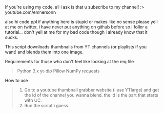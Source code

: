 If you're using my code, all i ask is that u subscribe to my channel! :> youtube.com/emnersonn

also hi code ppl if anything here is stupid or makes like no sense please yell at me on twitter, i have never put anything on github before so i follor a tutorial... don't yell at me for my bad code though i already know that it sucks.

This script downloads thumbnails from YT channels (or playlists if you want) and blends them into one image.

Requirements for those who don't feel like looking at the req file
> Python 3.x
> yt-dlp
> Pillow
> NumPy
> requests

How to use
> 1. Go to a youtube thumbnail grabber website (i use YTlarge) and get the id of the channel you wanna blend. the id is the part that starts with UC.
> 2. Run the script i guess
